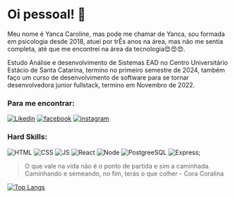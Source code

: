 # Oi pessoal! 	:wave:

Meu nome é Yanca Caroline, mas pode me chamar de Yanca, sou formada em psicologia desde 2018, atuei por trÊs anos na área, mas não me sentia completa, até que me encontrei na área da tecnologia:heart_eyes::heart_eyes::heart_eyes:.

Estudo Análise e desenvolvimento de Sistemas EAD no Centro Universitário Estácio de Santa Catarina, termino no primeiro semestre de 2024, também faço um curso de desenvolvimento de software para se tornar desenvolvedora junior fullstack, termino em Novembro de 2022.

### Para me encontrar:

[![Likedin](https://img.shields.io/badge/LinkedIn-0077B5?style=for-the-badge&logo=linkedin&logoColor=white)](https://www.linkedin.com/in/yanca-caroline-oliveira-ferreira-aa9735115)
[![facebook](https://img.shields.io/badge/Facebook-1877F2?style=for-the-badge&logo=facebook&logoColor=white)](https://www.facebook.com/yanca.carolinne)
[![instagram](https://img.shields.io/badge/Instagram-E4405F?style=for-the-badge&logo=instagram&logoColor=white)](https://www.instagram.com/yanca_carollinneh/)

### Hard Skills:

![HTML](https://img.shields.io/badge/HTML5-E34F26?style=for-the-badge&logo=html5&logoColor=white)
![CSS](https://img.shields.io/badge/CSS3-1572B6?style=for-the-badge&logo=css3&logoColor=white)
![JS](https://img.shields.io/badge/JavaScript-323330?style=for-the-badge&logo=javascript&logoColor=F7DF1E)
![React](https://img.shields.io/badge/React-20232A?style=for-the-badge&logo=react&logoColor=61DAFB)
![Node](https://img.shields.io/badge/Node.js-339933?style=for-the-badge&logo=nodedotjs&logoColor=white)
![PostgreeSQL](https://img.shields.io/badge/PostgreSQL-316192?style=for-the-badge&logo=postgresql&logoColor=white)
![Express](https://img.shields.io/badge/Express.js-000000?style=for-the-badge&logo=express&logoColor=white);

> O que vale na vida não é o ponto de partida e sim a caminhada. Caminhando e semeando, no fim, terás o que colher - Cora Coralina

[![Top Langs](https://github-readme-stats.vercel.app/api/top-langs/?username=YancaCaroline
)](https://github.com/YancaCaroline)

